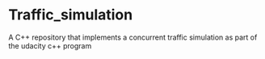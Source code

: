 # Traffic_simulation
A C++ repository that implements a concurrent traffic simulation as part of the udacity c++ program
